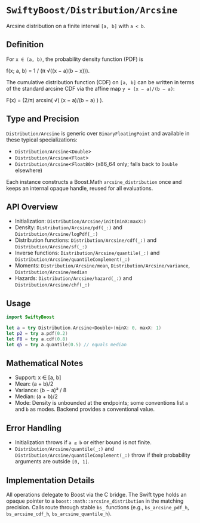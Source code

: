 # ``SwiftyBoost/Distribution/Arcsine``

Arcsine distribution on a finite interval `[a, b]` with `a < b`.

## Definition

For `x ∈ (a, b)`, the probability density function (PDF) is

f(x; a, b) = 1 / (π √((x − a)(b − x))).

The cumulative distribution function (CDF) on `[a, b]` can be written in terms of the standard arcsine CDF via the affine map `y = (x − a)/(b − a)`:

F(x) = (2/π) arcsin( √( (x − a)/(b − a) ) ).

## Type and Precision

``Distribution/Arcsine`` is generic over `BinaryFloatingPoint` and available in these typical specializations:

- ``Distribution/Arcsine``<`Double`>
- ``Distribution/Arcsine``<`Float`>
- ``Distribution/Arcsine``<`Float80`> (x86_64 only; falls back to `Double` elsewhere)

Each instance constructs a Boost.Math `arcsine_distribution` once and keeps an internal opaque handle, reused for all evaluations.

## API Overview

- Initialization: ``Distribution/Arcsine/init(minX:maxX:)``
- Density: ``Distribution/Arcsine/pdf(_:)`` and ``Distribution/Arcsine/logPdf(_:)``
- Distribution functions: ``Distribution/Arcsine/cdf(_:)`` and ``Distribution/Arcsine/sf(_:)``
- Inverse functions: ``Distribution/Arcsine/quantile(_:)`` and ``Distribution/Arcsine/quantileComplement(_:)``
- Moments: ``Distribution/Arcsine/mean``, ``Distribution/Arcsine/variance``, ``Distribution/Arcsine/median``
- Hazards: ``Distribution/Arcsine/hazard(_:)`` and ``Distribution/Arcsine/chf(_:)``

## Usage

```swift
import SwiftyBoost

let a = try Distribution.Arcsine<Double>(minX: 0, maxX: 1)
let p2 = try a.pdf(0.2)
let F8 = try a.cdf(0.8)
let q5 = try a.quantile(0.5) // equals median
```

## Mathematical Notes

- Support: x ∈ [a, b]
- Mean: (a + b)/2
- Variance: (b − a)² / 8
- Median: (a + b)/2
- Mode: Density is unbounded at the endpoints; some conventions list `a` and `b` as modes. Backend provides a conventional value.

## Error Handling

- Initialization throws if `a ≥ b` or either bound is not finite.
- ``Distribution/Arcsine/quantile(_:)`` and ``Distribution/Arcsine/quantileComplement(_:)`` throw if their probability arguments are outside `[0, 1]`.

## Implementation Details

All operations delegate to Boost via the C bridge. The Swift type holds an opaque pointer to a `boost::math::arcsine_distribution` in the matching precision. Calls route through stable `bs_` functions (e.g., `bs_arcsine_pdf_h`, `bs_arcsine_cdf_h`, `bs_arcsine_quantile_h`).

